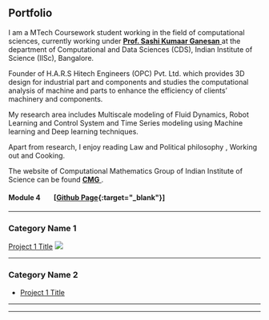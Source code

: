 ## Portfolio

I am a MTech Coursework student working in the field of computational sciences, currently working under  <a href = "http://cds.iisc.ac.in/faculty/sashi/" target = "blank"> <b>Prof. Sashi Kumaar Ganesan</b> </a> at the department of Computational and Data Sciences (CDS), Indian Institute of Science (IISc), Bangalore. 

Founder of H.A.R.S Hitech Engineers (OPC) Pvt. Ltd. which provides 3D design for industrial part and components and studies the computational analysis of machine and parts to enhance the efficiency of clients’ machinery and components.

My research area includes Multiscale modeling of Fluid Dynamics, Robot Learning and Control System and Time Series modeling using Machine learning and Deep learning techniques.

Apart from research, I enjoy reading Law and Political philosophy , Working out and Cooking.

The website of Computational Mathematics Group of Indian Institute of Science can be found <a href = "https://cmg.cds.iisc.ac.in/" target = "blank"> <b>CMG</b> </a>.


#### Module 4  &nbsp;&nbsp;&nbsp;&nbsp;&nbsp;&nbsp;  [[Github Page](https://rahulkumardev-cds-iisc.github.io/DS200/){:target="_blank"}]
---

### Category Name 1 

[Project 1 Title](/sample_page)
<img src="images/dummy_thumbnail.jpg?raw=true"/>

---


### Category Name 2

- [Project 1 Title](http://example.com/)


---




---

